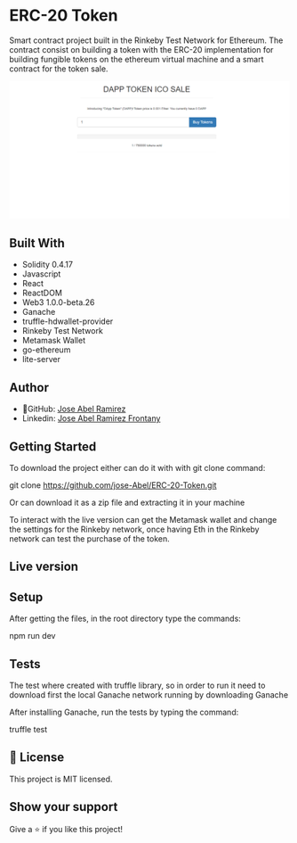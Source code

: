 # ERC-20 Token

Smart contract project built in the Rinkeby Test Network for Ethereum. The contract consist on building a token with the ERC-20 implementation for building fungible tokens on the ethereum virtual machine and a smart contract for the token sale.

![screenshot](./app_screenshot.png)

## Built With

- Solidity 0.4.17
- Javascript
- React
- ReactDOM
- Web3 1.0.0-beta.26
- Ganache
- truffle-hdwallet-provider
- Rinkeby Test Network
- Metamask Wallet
- go-ethereum
- lite-server

## Author

- 👤GitHub: [Jose Abel Ramirez](https://github.com/jose-Abel)
- Linkedin: [Jose Abel Ramirez Frontany](https://www.linkedin.com/in/jose-abel-ramirez-frontany-7674a842/)

## Getting Started

To download the project either can do it with with git clone command:

git clone https://github.com/jose-Abel/ERC-20-Token.git

Or can download it as a zip file and extracting it in your machine

To interact with the live version can get the Metamask wallet and change the settings for the Rinkeby network, once having Eth in the Rinkeby network can test the purchase of the token.

## Live version

## Setup

After getting the files, in the root directory type the commands:

npm run dev

## Tests

The test where created with truffle library, so in order to run it need to download first the local Ganache network running by downloading Ganache

After installing Ganache, run the tests by typing the command:

truffle test

## 📝 License

This project is MIT licensed.

## Show your support

Give a ⭐️ if you like this project!
